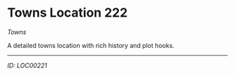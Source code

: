 # Towns Location 222

*Towns*

A detailed towns location with rich history and plot hooks.

---
*ID: LOC00221*